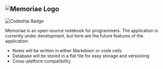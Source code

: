 ![Memoriae Logo](http://imgur.com/T5V4sE5.png "Memoriae Logo")
---
![Codeship Badge](https://app.codeship.com/projects/8c05d5a0-e5af-0134-650f-5ef96e7aab82/status?branch=master)

Memoriae is an open-source notebook for programmers. The application is currently under development, but here are the future features of the application:
* Notes will be written in either Markdown or code cells
* Database will be stored in a flat file for easy storage and versioning
* Cross-platform compatibility

